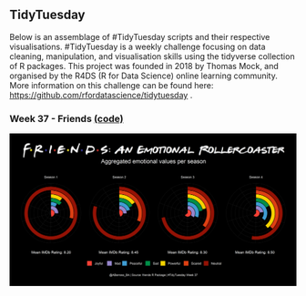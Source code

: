## TidyTuesday

Below is an assemblage of #TidyTuesday scripts and their respective visualisations. #TidyTuesday is a weekly challenge focusing on data cleaning, manipulation, and visualisation skills using the tidyverse collection of R packages. This project was founded in 2018 by Thomas Mock, and organised by the R4DS (R for Data Science) online learning community. More information on this challenge can be found here: https://github.com/rfordatascience/tidytuesday .

### Week 37 - Friends [(code)](https://github.com/A-Barroso/TidyTuesday/blob/master/Code/Friends.R)

![./images/TidyTuesdayW37.png](https://github.com/A-Barroso/TidyTuesday/blob/master/Images/TidyTuesdayW37.png)

